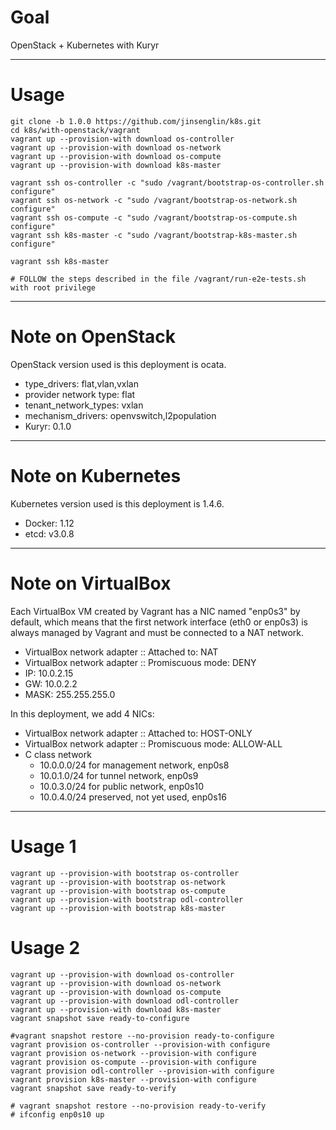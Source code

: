 # Goal

OpenStack + Kubernetes with Kuryr

---

# Usage

```
git clone -b 1.0.0 https://github.com/jinsenglin/k8s.git
cd k8s/with-openstack/vagrant
vagrant up --provision-with download os-controller
vagrant up --provision-with download os-network
vagrant up --provision-with download os-compute
vagrant up --provision-with download k8s-master

vagrant ssh os-controller -c "sudo /vagrant/bootstrap-os-controller.sh configure"
vagrant ssh os-network -c "sudo /vagrant/bootstrap-os-network.sh configure"
vagrant ssh os-compute -c "sudo /vagrant/bootstrap-os-compute.sh configure"
vagrant ssh k8s-master -c "sudo /vagrant/bootstrap-k8s-master.sh configure"

vagrant ssh k8s-master

# FOLLOW the steps described in the file /vagrant/run-e2e-tests.sh with root privilege
```

---

# Note on OpenStack

OpenStack version used is this deployment is ocata.

* type_drivers: flat,vlan,vxlan
* provider network type: flat
* tenant_network_types: vxlan
* mechanism_drivers: openvswitch,l2population
* Kuryr: 0.1.0

---

# Note on Kubernetes

Kubernetes version used is this deployment is 1.4.6.

* Docker: 1.12
* etcd: v3.0.8

---

# Note on VirtualBox

Each VirtualBox VM created by Vagrant has a NIC named "enp0s3" by default, which means that the first network interface (eth0 or enp0s3) is always managed by Vagrant and must be connected to a NAT network.

* VirtualBox network adapter :: Attached to: NAT
* VirtualBox network adapter :: Promiscuous mode: DENY
* IP: 10.0.2.15
* GW: 10.0.2.2
* MASK: 255.255.255.0

In this deployment, we add 4 NICs:

* VirtualBox network adapter :: Attached to: HOST-ONLY
* VirtualBox network adapter :: Promiscuous mode: ALLOW-ALL
* C class network
  * 10.0.0.0/24 for management network, enp0s8
  * 10.0.1.0/24 for tunnel network, enp0s9
  * 10.0.3.0/24 for public network, enp0s10
  * 10.0.4.0/24 preserved, not yet used, enp0s16

---

# Usage 1

```
vagrant up --provision-with bootstrap os-controller
vagrant up --provision-with bootstrap os-network
vagrant up --provision-with bootstrap os-compute
vagrant up --provision-with bootstrap odl-controller
vagrant up --provision-with bootstrap k8s-master

```

# Usage 2

```
vagrant up --provision-with download os-controller
vagrant up --provision-with download os-network
vagrant up --provision-with download os-compute
vagrant up --provision-with download odl-controller
vagrant up --provision-with download k8s-master
vagrant snapshot save ready-to-configure

#vagrant snapshot restore --no-provision ready-to-configure
vagrant provision os-controller --provision-with configure
vagrant provision os-network --provision-with configure
vagrant provision os-compute --provision-with configure
vagrant provision odl-controller --provision-with configure
vagrant provision k8s-master --provision-with configure
vagrant snapshot save ready-to-verify

# vagrant snapshot restore --no-provision ready-to-verify
# ifconfig enp0s10 up
```
